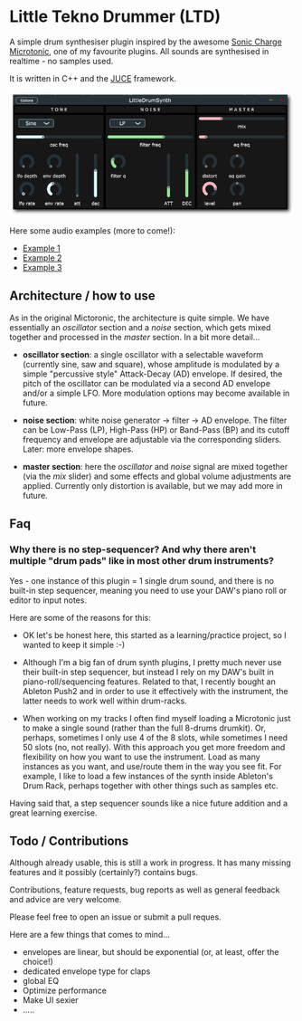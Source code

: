 # Little Tekno Drummer (LTD)

A simple drum synthesiser plugin inspired by the awesome [Sonic Charge Microtonic](https://soniccharge.com/microtonic), one of my favourite plugins. All sounds are synthesised in realtime - no samples used. 

It is written in C++ and the [JUCE](https://juce.com/) framework. 

![Screenshot](media/img/screenshot-medium.png)

Here some audio examples (more to come!):

* [Example 1](https://dfilaretti.github.io/assets/loop1.wav)
* [Example 2](https://dfilaretti.github.io/assets/loop2.wav)
* [Example 3](https://dfilaretti.github.io/assets/loop3.wav)

## Architecture / how to use

As in the original Mictoronic, the architecture is quite simple. 
We have essentially an _oscillator_ section and a _noise_ section, which gets mixed together and processed in the _master_ section. 
In a bit more detail...

* **oscillator section**: a single oscillator with a selectable waveform (currently sine, saw and square), whose amplitude is modulated by a simple "percussive style" Attack-Decay (AD) envelope. If desired, the pitch of the oscillator can be modulated via a second AD envelope and/or a simple LFO. More modulation options may become available in future. 

* **noise section**: white noise generator -> filter -> AD envelope. The filter can be Low-Pass (LP), High-Pass (HP) or Band-Pass (BP) and its cutoff frequency and envelope are adjustable via the corresponding sliders. Later: more envelope shapes. 

* **master section**: here the _oscillator_ and _noise_ signal are mixed together (via the _mix_ slider) and some effects and global volume adjustments are applied. Currently only distortion is available, but we may add more in future. 

## Faq

### Why there is no step-sequencer? And why there aren't multiple "drum pads" like in most other drum instruments?

Yes - one instance of this plugin = 1 single drum sound, and there is no built-in step sequencer, meaning you need to use your DAW's piano roll or editor to input notes. 

Here are some of the reasons for this:

* OK let's be honest here, this started as a learning/practice project, so I wanted to keep it simple :-) 

* Although I'm a big fan of drum synth plugins, I pretty much never use their built-in step sequencer, but instead I rely on my DAW's built in piano-roll/sequencing features. Related to that, I recently bought an Ableton Push2 and in order to use it effectively with the instrument, the latter needs to work well within drum-racks.  

* When working on my tracks I often find myself loading a Microtonic just to make a single sound (rather than the full 8-drums drumkit). Or, perhaps, sometimes I only use 4 of the 8 slots, while sometimes I need 50 slots (no, not really). With this approach you get more freedom and flexibility on how you want to use the instrument. Load as many instances as you want, and use/route them in the way you see fit. For example, I like to load a few instances of the synth inside Ableton's Drum Rack, perhaps together with other things such as samples etc. 

Having said that, a step sequencer sounds like a nice future addition and a great learning exercise. 


## Todo / Contributions

Although already usable, this is still a work in progress. 
It has many missing features and it possibly (certainly?) contains bugs. 

Contributions, feature requests, bug reports as well as general feedback and advice are very welcome. 

Please feel free to open an issue or submit a pull reques. 

Here are a few things that comes to mind...

* envelopes are linear, but should be exponential (or, at least, offer the choice!) 
* dedicated envelope type for claps 
* global EQ
* Optimize performance
* Make UI sexier 
* ..... 

